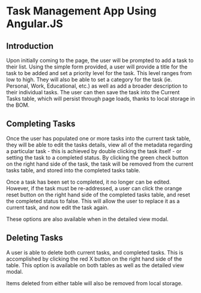 # Task Management App Using Angular.JS

## Introduction

Upon initially coming to the page, the user will be prompted to add a task to their list. Using the simple form provided, a user will provide a title for the task to be added and set a priority level for the task. This level ranges from low to high. They will also be able to set a category for the task (ie. Personal, Work, Educational, etc.) as well as add a broader description to their individual tasks. The user can then save the task into the Current Tasks table, which will persist through page loads, thanks to local storage in the BOM.

## Completing Tasks

Once the user has populated one or more tasks into the current task table, they will be able to edit the tasks details, view all of the metadata regarding a particular task - this is achieved by double clicking the task itself - or setting the task to a completed status. By clicking the green check button on the right hand side of the task, the task will be removed from the current tasks table, and stored into the completed tasks table.

Once a task has been set to completed, it no longer can be edited. However, if the task must be re-addressed, a user can click the orange reset button on the right hand side of the completed tasks table, and reset the completed status to false. This will allow the user to replace it as a current task, and now edit the task again.

These options are also available when in the detailed view modal.

## Deleting Tasks

A user is able to delete both current tasks, and completed tasks. This is accomplished by clicking the red X button on the right hand side of the table. This option is available on both tables as well as the detailed view modal.

Items deleted from either table will also be removed from local storage.


